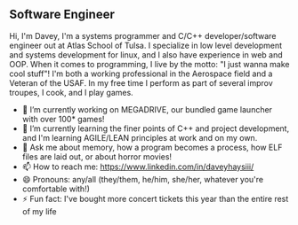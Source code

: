 ## Software Engineer

Hi, I'm Davey, I'm a systems programmer and C/C++ developer/software engineer out at Atlas School of Tulsa. I specialize in low level development and systems development for linux, and I also have experience in web and OOP. When it comes to programming, I live by the motto: "I just wanna make cool stuff"! I'm both a working professional in the Aerospace field and a Veteran of the USAF. In my free time I perform as part of several improv troupes, I cook, and I play games.

- 🔭 I’m currently working on MEGADRIVE, our bundled game launcher with over 100\* games!
- 🌱 I’m currently learning the finer points of C++ and project development, and I'm learning AGILE/LEAN principles at work and on my own.
- 💬 Ask me about memory, how a program becomes a process, how ELF files are laid out, or about horror movies!
- 📫 How to reach me: https://www.linkedin.com/in/daveyhaysiii/
- 😄 Pronouns: any/all (they/them, he/him, she/her, whatever you're comfortable with!)
- ⚡ Fun fact: I've bought more concert tickets this year than the entire rest of my life

<!--
**DaveyCHaysIII/DaveyCHaysIII** is a ✨ _special_ ✨ repository because its `README.md` (this file) appears on your GitHub profile.

Here are some ideas to get you started:

- 🔭 I’m currently working on ...
- 🌱 I’m currently learning ...
- 👯 I’m looking to collaborate on ...
- 🤔 I’m looking for help with ...
- 💬 Ask me about ...
- 📫 How to reach me: ...
- 😄 Pronouns: ...
- ⚡ Fun fact: ...
-->
